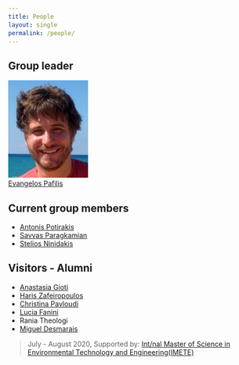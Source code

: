 ```yaml
---
title: People
layout: single
permalink: /people/
---
```


## Group leader
![Portrait of EvangelosPafilis](people_evangelospafilis.jpg)  
[Evangelos Pafilis](evangelospafilis) 

## Current group members
- [Antonis Potirakis](https://imbbc.hcmr.gr/user/potant/)
- [Savvas Paragkamian](savvas-paragkamian)
- [Stelios Ninidakis](steliosninidakis)

## Visitors - Alumni
- [Anastasia Gioti](https://scholar.google.com/citations?user=eMsnakoAAAAJ&hl=en&oi=ao)
- [Haris Zafeiropoulos](hariszafeiropoulos)
- [Christina Pavloudi](christinapavloudi)
- [Lucia Fanini](luciafanini)
- Rania Theologi
- [Miguel Desmarais](https://www.researchgate.net/profile/Miguel_Desmarais)
> July - August 2020, Supported by: [Int/nal Master of Science in Environmental Technology and Engineering(IMETE)](https://www.imete.eu/)
